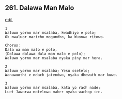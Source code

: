 
## 261.  Dalawa Man Malo
[edit](https://docs.google.com/document/d/1WZzwDjQwJDcVMF9QTMOt_CY7%2Dl_5ECYb/edit?mode=html)



    1
    Waluwo yorno mar msalaba, kwadhiyo e polo;
    Ok nwaluor maricho mogundho, ka Wuonwa ritowa.

    Chorus:
    Dala wa man malo e polo,
    (Dalawa dalawa dala man malo e polo);
    Waluwo yorno mar msalaba nyaka piny mar hera.

    2
    Waluwo yorno mar msalaba; Yesu osetelo;
    Wanawuothi e ndach jatendwa, nyaka dhowath mar kuwe.

    3
    Waluwo yorno mar msalaba, kata yo rach nade;
    Luet Jawarwa notelnwa maber nyaka wachop ire.

